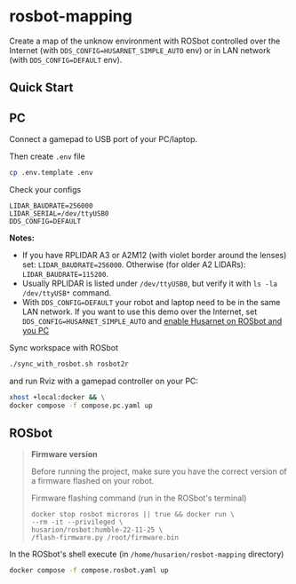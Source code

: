 # rosbot-mapping

Create a map of the unknow environment with ROSbot controlled over the Internet (with `DDS_CONFIG=HUSARNET_SIMPLE_AUTO` env) or in LAN network (with `DDS_CONFIG=DEFAULT` env).

## Quick Start

## PC

Connect a gamepad to USB port of your PC/laptop. 

Then create `.env` file 

```bash
cp .env.template .env
```

Check your configs

```
LIDAR_BAUDRATE=256000
LIDAR_SERIAL=/dev/ttyUSB0
DDS_CONFIG=DEFAULT
```

**Notes:**
- If you have RPLIDAR A3 or A2M12 (with violet border around the lenses) set: `LIDAR_BAUDRATE=256000`. Otherwise (for older A2 LIDARs): `LIDAR_BAUDRATE=115200`.
- Usually RPLIDAR is listed under `/dev/ttyUSB0`, but verify it with `ls -la /dev/ttyUSB*` command.
- With `DDS_CONFIG=DEFAULT` your robot and laptop need to be in the same LAN network. If you want to use this demo over the Internet, set `DDS_CONFIG=HUSARNET_SIMPLE_AUTO` and [enable Husarnet on ROSbot and you PC](https://husarion.com/manuals/rosbot/operating-system-reinstallation/)

Sync workspace with ROSbot

```bash
./sync_with_rosbot.sh rosbot2r
```

and run Rviz with a gamepad controller on your PC:

```bash
xhost +local:docker && \
docker compose -f compose.pc.yaml up
```

## ROSbot

> **Firmware version**
>
> Before running the project, make sure you have the correct version of a firmware flashed on your robot.
>
> Firmware flashing command (run in the ROSbot's terminal)
>
> ```
> docker stop rosbot microros || true && docker run \
> --rm -it --privileged \
> husarion/rosbot:humble-22-11-25 \
> /flash-firmware.py /root/firmware.bin
> ```

In the ROSbot's shell execute (in `/home/husarion/rosbot-mapping` directory)

```bash
docker compose -f compose.rosbot.yaml up
```